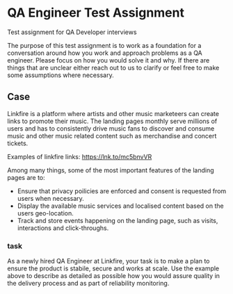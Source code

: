 # QA Engineer Test Assignment
Test assignment for QA Developer interviews

The purpose of this test assignment is to work as a foundation for a conversation around how you work and approach problems as a QA engineer. Please focus on how you would solve it and why. If there are things that are unclear either reach out to us to clarify or feel free to make some assumptions where necessary.

## Case
Linkfire is a platform where artists and other music marketeers can create links to promote their music. The landing pages monthly serve millions of users and has to consistently drive music fans to discover and consume music and other music related content such as merchandise and concert tickets.

Examples of linkfire links:
https://lnk.to/mc5bnvVR

Among many things, some of the most important features of the landing pages are to:
- Ensure that privacy poilicies are enforced and consent is requested from users when necessary.
- Display the available music services and localised content based on the users geo-location. 
- Track and store events happening on the landing page, such as visits, interactions and click-throughs.

### task
As a newly hired QA Engineer at Linkfire, your task is to make a plan to ensure the product is stabile, secure and works at scale. Use the example above to describe as detailed as possible how you would assure quality in the delivery process and as part of reliability monitoring.




